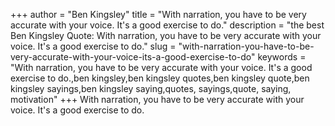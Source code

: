 +++
author = "Ben Kingsley"
title = "With narration, you have to be very accurate with your voice. It's a good exercise to do."
description = "the best Ben Kingsley Quote: With narration, you have to be very accurate with your voice. It's a good exercise to do."
slug = "with-narration-you-have-to-be-very-accurate-with-your-voice-its-a-good-exercise-to-do"
keywords = "With narration, you have to be very accurate with your voice. It's a good exercise to do.,ben kingsley,ben kingsley quotes,ben kingsley quote,ben kingsley sayings,ben kingsley saying,quotes, sayings,quote, saying, motivation"
+++
With narration, you have to be very accurate with your voice. It's a good exercise to do.
